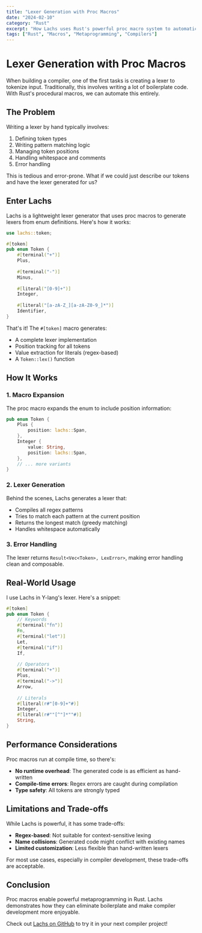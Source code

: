 ```yaml
---
title: "Lexer Generation with Proc Macros"
date: "2024-02-10"
category: "Rust"
excerpt: "How Lachs uses Rust's powerful proc macro system to automatically generate lexers from enum definitions, making compiler frontend development faster and more maintainable."
tags: ["Rust", "Macros", "Metaprogramming", "Compilers"]
---
```


# Lexer Generation with Proc Macros

When building a compiler, one of the first tasks is creating a lexer to tokenize input. Traditionally, this involves writing a lot of boilerplate code. With Rust's procedural macros, we can automate this entirely.

## The Problem

Writing a lexer by hand typically involves:

1. Defining token types
2. Writing pattern matching logic
3. Managing token positions
4. Handling whitespace and comments
5. Error handling

This is tedious and error-prone. What if we could just describe our tokens and have the lexer generated for us?

## Enter Lachs

Lachs is a lightweight lexer generator that uses proc macros to generate lexers from enum definitions. Here's how it works:

```rust
use lachs::token;

#[token]
pub enum Token {
    #[terminal("+")]
    Plus,
    
    #[terminal("-")]
    Minus,
    
    #[literal("[0-9]+")]
    Integer,
    
    #[literal("[a-zA-Z_][a-zA-Z0-9_]*")]
    Identifier,
}
```

That's it! The `#[token]` macro generates:

- A complete lexer implementation
- Position tracking for all tokens
- Value extraction for literals (regex-based)
- A `Token::lex()` function

## How It Works

### 1. Macro Expansion

The proc macro expands the enum to include position information:

```rust
pub enum Token {
    Plus {
        position: lachs::Span,
    },
    Integer {
        value: String,
        position: lachs::Span,
    },
    // ... more variants
}
```

### 2. Lexer Generation

Behind the scenes, Lachs generates a lexer that:
- Compiles all regex patterns
- Tries to match each pattern at the current position
- Returns the longest match (greedy matching)
- Handles whitespace automatically

### 3. Error Handling

The lexer returns `Result<Vec<Token>, LexError>`, making error handling clean and composable.

## Real-World Usage

I use Lachs in Y-lang's lexer. Here's a snippet:

```rust
#[token]
pub enum Token {
    // Keywords
    #[terminal("fn")]
    Fn,
    #[terminal("let")]
    Let,
    #[terminal("if")]
    If,
    
    // Operators
    #[terminal("+")]
    Plus,
    #[terminal("->")]
    Arrow,
    
    // Literals
    #[literal(r#"[0-9]+"#)]
    Integer,
    #[literal(r#""[^"]*""#)]
    String,
}
```

## Performance Considerations

Proc macros run at compile time, so there's:
- **No runtime overhead**: The generated code is as efficient as hand-written
- **Compile-time errors**: Regex errors are caught during compilation
- **Type safety**: All tokens are strongly typed

## Limitations and Trade-offs

While Lachs is powerful, it has some trade-offs:

- **Regex-based**: Not suitable for context-sensitive lexing
- **Name collisions**: Generated code might conflict with existing names
- **Limited customization**: Less flexible than hand-written lexers

For most use cases, especially in compiler development, these trade-offs are acceptable.

## Conclusion

Proc macros enable powerful metaprogramming in Rust. Lachs demonstrates how they can eliminate boilerplate and make compiler development more enjoyable.

Check out [Lachs on GitHub](https://github.com/H1ghBre4k3r/lachs) to try it in your next compiler project!
